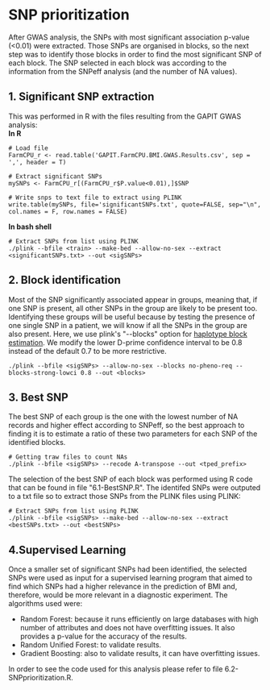 # SNP prioritization

After GWAS analysis, the SNPs with most significant association p-value (<0.01) were extracted. Those SNPs are organised in blocks, so the next step was to identify those blocks in order to find the most significant SNP of each block. The SNP selected in each block was according to the information from the SNPeff analysis (and the number of NA values).



## 1. Significant SNP extraction  
This was performed in R with the files resulting from the GAPIT GWAS analysis:  
**In R**

    # Load file
    FarmCPU_r <- read.table('GAPIT.FarmCPU.BMI.GWAS.Results.csv', sep = ',', header = T)
    
    # Extract significant SNPs
    mySNPs <- FarmCPU_r[(FarmCPU_r$P.value<0.01),]$SNP

    # Write snps to text file to extract using PLINK
    write.table(mySNPs, file='significantSNPs.txt', quote=FALSE, sep="\n", col.names = F, row.names = FALSE)

**In bash shell**

    # Extract SNPs from list using PLINK
    ./plink --bfile <train> --make-bed --allow-no-sex --extract <significantSNPs.txt> --out <sigSNPs>


## 2. Block identification
Most of the SNP significantly associated appear in groups, meaning that, if one SNP is present, all other SNPs in the group are likely to be present too. Identifying these groups will be useful because by testing the presence of one single SNP in a patient, we will know if all the SNPs in the group are also present.
Here, we use plink's "--blocks" option for [haplotype block estimation](https://www.cog-genomics.org/plink/1.9/ld#blocks). We modify the lower D-prime confidence interval to be 0.8 instead of the default 0.7 to be more restrictive.

    ./plink --bfile <sigSNPs> --allow-no-sex --blocks no-pheno-req --blocks-strong-lowci 0.8 --out <blocks>
    
## 3. Best SNP
The best SNP of each group is the one with the lowest number of NA records and higher effect according to SNPeff, so the best approach to finding it is to estimate a ratio of these two parameters for each SNP of the identified blocks.

    # Getting traw files to count NAs
    ./plink --bfile <sigSNPs> --recode A-transpose --out <tped_prefix>
    
The selection of the best SNP of each block was performed using R code that can be found in file "6.1-BestSNP.R". The identifed SNPs were outputed to a txt file so to extract those SNPs from the PLINK files using PLINK:

    # Extract SNPs from list using PLINK
    ./plink --bfile <sigSNPs> --make-bed --allow-no-sex --extract <bestSNPs.txt> --out <bestSNPs>


## 4.Supervised Learning
Once a smaller set of significant SNPs had been identified, the selected SNPs were used as input for a supervised learning program that aimed to find which SNPs had a higher relevance in the prediction of BMI and, therefore, would be more relevant in a diagnostic experiment. The algorithms used were:  
* Random Forest: because it runs efficiently on large databases with high number of attributes and does not have overfitting issues. It also provides a p-value for the accuracy of the results.  
* Random Unified Forest: to validate results.  
* Gradient Boosting: also to validate results, it can have overfitting issues.  

In order to see the code used for this analysis please refer to file 6.2-SNPprioritization.R. 

    
